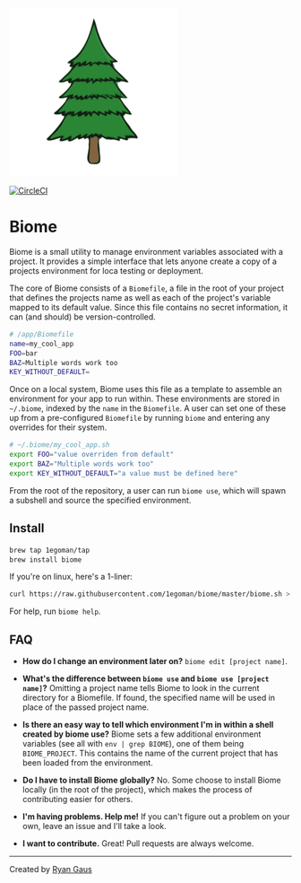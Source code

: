 <img src="https://raw.githubusercontent.com/1egoman/biome/master/resources/logo.png" style="width: 300px;" />

[![CircleCI](https://circleci.com/gh/1egoman/biome.svg?style=shield)](https://circleci.com/gh/1egoman/biome)

# Biome
Biome is a small utility to manage environment variables associated with a project. It provides a
simple interface that lets anyone create a copy of a projects environment for loca testing or
deployment.

The core of Biome consists of a `Biomefile`, a file in the root of your project that defines the
projects name as well as each of the project's variable mapped to its default value. Since this file
contains no secret information, it can (and should) be version-controlled.

```bash
# /app/Biomefile
name=my_cool_app
FOO=bar
BAZ=Multiple words work too
KEY_WITHOUT_DEFAULT=
```

Once on a local system, Biome uses this file as a template to assemble an environment for your app
to run within. These environments are stored in `~/.biome`, indexed by the `name` in the
`Biomefile`. A user can set one of these up from a pre-configured `Biomefile` by running `biome` and
entering any overrides for their system.

```bash
# ~/.biome/my_cool_app.sh
export FOO="value overriden from default"
export BAZ="Multiple words work too"
export KEY_WITHOUT_DEFAULT="a value must be defined here"
```
From the root of the repository, a user can run `biome use`, which will spawn a subshell and source
the specified environment.

## Install
```bash
brew tap 1egoman/tap
brew install biome
```

If you're on linux, here's a 1-liner:
```bash
curl https://raw.githubusercontent.com/1egoman/biome/master/biome.sh > /usr/local/bin/biome && sudo chmod +x /usr/local/bin/biome
```
For help, run `biome help`.

<!--
## Usage
![Biome: Getting Started](https://raw.githubusercontent.com/1egoman/biome/master/resources/Getting Started.png)
-->

## FAQ
- **How do I change an environment later on?** `biome edit [project name]`.

- **What's the difference between `biome use` and `biome use [project name]`?**
Omitting a project name tells Biome to look in the current directory for a Biomefile. If found,
the specified name will be used in place of the passed project name.

- **Is there an easy way to tell which environment I'm in within a shell created by biome use?**
Biome sets a few additional environment variables (see all with `env | grep BIOME`), one of
them being `BIOME_PROJECT`. This contains the name of the current project that has been loaded from
the environment.

- **Do I have to install Biome globally?**
No. Some choose to install Biome locally (in the root of the project), which makes the process of
contributing easier for others.

- **I'm having problems. Help me!**
If you can't figure out a problem on your own, leave an issue and I'll take a look.

- **I want to contribute.**
Great! Pull requests are always welcome.

----------
Created by [Ryan Gaus](http://rgaus.net)
